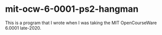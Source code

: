 # mit-ocw-6-0001-ps2-hangman

This is a program that I wrote when I was taking the MIT OpenCourseWare 6.0001 late-2020.
